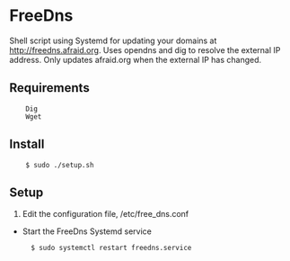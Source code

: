 # FreeDns

Shell script using Systemd for updating your domains at http://freedns.afraid.org. Uses opendns and dig to resolve the external IP address. Only updates afraid.org when the external IP has changed.

## Requirements
        Dig
        Wget

## Install
        $ sudo ./setup.sh

## Setup
1. Edit the configuration file, /etc/free_dns.conf

- Start the FreeDns Systemd service

        $ sudo systemctl restart freedns.service